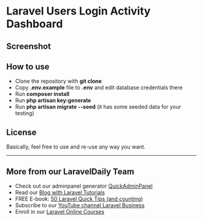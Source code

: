 # Laravel Users Login Activity Dashboard

## Screenshot


## How to use

- Clone the repository with __git clone__
- Copy __.env.example__ file to __.env__ and edit database credentials there
- Run __composer install__
- Run __php artisan key:generate__
- Run __php artisan migrate --seed__ (it has some seeded data for your testing)


## License

Basically, feel free to use and re-use any way you want.

---

## More from our LaravelDaily Team

- Check out our adminpanel generator [QuickAdminPanel](https://quickadminpanel.com)
- Read our [Blog with Laravel Tutorials](https://laraveldaily.com)
- FREE E-book: [50 Laravel Quick Tips (and counting)](https://laraveldaily.com/free-e-book-40-laravel-quick-tips-and-counting/)
- Subscribe to our [YouTube channel Laravel Business](https://www.youtube.com/channel/UCTuplgOBi6tJIlesIboymGA)
- Enroll in our [Laravel Online Courses](https://laraveldaily.teachable.com/)
